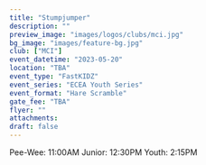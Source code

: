 ```yaml
---
title: "Stumpjumper"
description: ""
preview_image: "images/logos/clubs/mci.jpg"
bg_image: "images/feature-bg.jpg"
club: ["MCI"]
event_datetime: "2023-05-20"
location: "TBA"
event_type: "FastKIDZ"
event_series: "ECEA Youth Series"
event_format: "Hare Scramble"
gate_fee: "TBA"
flyer: ""
attachments:
draft: false
---
```


Pee-Wee: 11:00AM
Junior: 12:30PM
Youth: 2:15PM